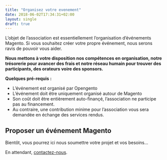 ```yaml
---
title: "Organisez votre evenement"
date: 2018-06-02T17:34:31+02:00
layout: single
draft: true
---
```


L’objet de l’association est essentiellement l’organisation d’événements Magento. Si vous souhaitez créer votre propre événement, nous serons ravis de pouvoir vous aider.

**Nous mettons à votre disposition nos compétences en organisation, notre trésorerie pour avancer des frais et notre réseau humain pour trouver des participants, des orateurs voire des sponsors.**

**Quelques pré-requis :**

- L’événement est organisé par Opengento
- L’événement doit être uniquement organisé autour de Magento
- Son coût doit être entièrement auto-finançé, l’association ne participe pas au financement.
- Au contraire, une contribution minime pour l’association vous sera demandée en échange des services rendus.

## Proposer un événement Magento

Bientôt, vous pourrez ici nous soumettre votre projet et vos besoins...

En attendant, [contactez-nous](mailto:opengento@gmail.com).